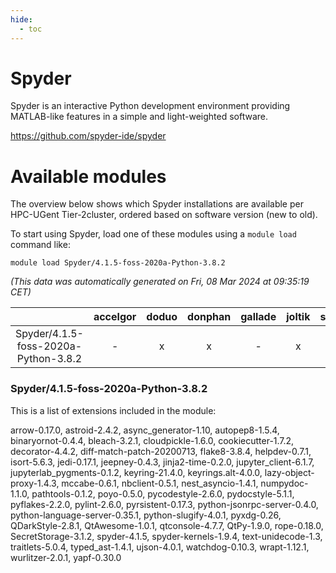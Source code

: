 ```yaml
---
hide:
  - toc
---
```


Spyder
======


Spyder is an interactive Python development environment providing MATLAB-like features in a simple and light-weighted software.

https://github.com/spyder-ide/spyder
# Available modules


The overview below shows which Spyder installations are available per HPC-UGent Tier-2cluster, ordered based on software version (new to old).

To start using Spyder, load one of these modules using a `module load` command like:

```shell
module load Spyder/4.1.5-foss-2020a-Python-3.8.2
```

*(This data was automatically generated on Fri, 08 Mar 2024 at 09:35:19 CET)*  

| |accelgor|doduo|donphan|gallade|joltik|skitty|
| :---: | :---: | :---: | :---: | :---: | :---: | :---: |
|Spyder/4.1.5-foss-2020a-Python-3.8.2|-|x|x|-|x|x|


### Spyder/4.1.5-foss-2020a-Python-3.8.2

This is a list of extensions included in the module:

arrow-0.17.0, astroid-2.4.2, async_generator-1.10, autopep8-1.5.4, binaryornot-0.4.4, bleach-3.2.1, cloudpickle-1.6.0, cookiecutter-1.7.2, decorator-4.4.2, diff-match-patch-20200713, flake8-3.8.4, helpdev-0.7.1, isort-5.6.3, jedi-0.17.1, jeepney-0.4.3, jinja2-time-0.2.0, jupyter_client-6.1.7, jupyterlab_pygments-0.1.2, keyring-21.4.0, keyrings.alt-4.0.0, lazy-object-proxy-1.4.3, mccabe-0.6.1, nbclient-0.5.1, nest_asyncio-1.4.1, numpydoc-1.1.0, pathtools-0.1.2, poyo-0.5.0, pycodestyle-2.6.0, pydocstyle-5.1.1, pyflakes-2.2.0, pylint-2.6.0, pyrsistent-0.17.3, python-jsonrpc-server-0.4.0, python-language-server-0.35.1, python-slugify-4.0.1, pyxdg-0.26, QDarkStyle-2.8.1, QtAwesome-1.0.1, qtconsole-4.7.7, QtPy-1.9.0, rope-0.18.0, SecretStorage-3.1.2, spyder-4.1.5, spyder-kernels-1.9.4, text-unidecode-1.3, traitlets-5.0.4, typed_ast-1.4.1, ujson-4.0.1, watchdog-0.10.3, wrapt-1.12.1, wurlitzer-2.0.1, yapf-0.30.0